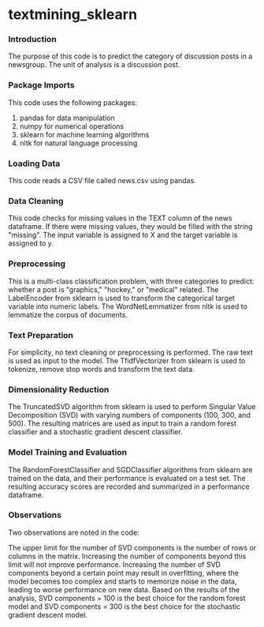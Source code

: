 # textmining_sklearn

<h3>Introduction</h3>
The purpose of this code is to predict the category of discussion posts in a newsgroup. The unit of analysis is a
discussion post.

<h3>Package Imports</h3>
This code uses the following packages:

<ol>
    <li>pandas for data manipulation</li>
    <li>numpy for numerical operations</li>
    <li>sklearn for machine learning algorithms</li>
    <li>nltk for natural language processing</li>
</ol>



<h3>Loading Data</h3>
This code reads a CSV file called news.csv using pandas.

<h3>Data Cleaning</h3>
This code checks for missing values in the TEXT column of the news dataframe. If there were missing values, they would
be filled with the string "missing". The input variable is assigned to X and the target variable is assigned to y.

<h3>Preprocessing</h3>
This is a multi-class classification problem, with three categories to predict: whether a post is "graphics," "hockey,"
or "medical" related. The LabelEncoder from sklearn is used to transform the categorical target variable into numeric
labels. The WordNetLemmatizer from nltk is used to lemmatize the corpus of documents.

<h3>Text Preparation</h3>
For simplicity, no text cleaning or preprocessing is performed. The raw text is used as input to the model. The
TfidfVectorizer from sklearn is used to tokenize, remove stop words and transform the text data.

<h3>Dimensionality Reduction</h3>
The TruncatedSVD algorithm from sklearn is used to perform Singular Value Decomposition (SVD) with varying numbers of
components (100, 300, and 500). The resulting matrices are used as input to train a random forest classifier and a
stochastic gradient descent classifier.

<h3>Model Training and Evaluation</h3>
The RandomForestClassifier and SGDClassifier algorithms from sklearn are trained on the data, and their performance is
evaluated on a test set. The resulting accuracy scores are recorded and summarized in a performance dataframe.

<h3>Observations</h3>
Two observations are noted in the code:

The upper limit for the number of SVD components is the number of rows or columns in the matrix. Increasing the number
of components beyond this limit will not improve performance.
Increasing the number of SVD components beyond a certain point may result in overfitting, where the model becomes too
complex and starts to memorize noise in the data, leading to worse performance on new data.
Based on the results of the analysis, SVD components = 100 is the best choice for the random forest model and SVD
components = 300 is the best choice for the stochastic gradient descent model.

